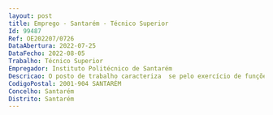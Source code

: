 ```yaml
--- 
layout: post
title: Emprego - Santarém - Técnico Superior
Id: 99487
Ref: OE202207/0726
DataAbertura: 2022-07-25
DataFecho: 2022-08-05
Trabalho: Técnico Superior
Empregador: Instituto Politécnico de Santarém
Descricao: O posto de trabalho caracteriza  se pelo exercício de funções na carreira geral de técnico superior, em Gabinete de Comunicação e Imagem, competindo lhe designadamente executar as seguintes funções específicas •	Apoiar os órgãos de gestão na definição de estratégias, planos e ações de promoção, de divulgação e de comunicação, assim como apoiar a sua implementação, tendo em conta o Plano estratégico da Instituição •	Planeamento e Gestão da Comunicação Interna e Externa  •	Colaborar na elaboração do Plano anual de comunicação do IPSantarém no website e redes sociais integradas  •	Planeamento e operacionalização de meios de divulgação dos serviços e dos seus projetos  •	Assessoria de Imprensa e relações com a Comunicação Social  •	Assegurar a gestão das plataformas de comunicação do IPSantarém, recolha e tratamento de informação, produção e gestão de conteúdos multimédia (website, redes sociais e outros meios)  •	Assegurar as necessidades de protocolo e gestão de eventos  •	Planeamento e apoio à participação do IPSantarém em feiras, exposições e outros eventos •	Garantir o contacto com os meios de comunicação social e acompanhar, recolher e tratar informação noticiosa com interesse para o IPSantarém
CodigoPostal: 2001-904 SANTARÉM
Concelho: Santarém
Distrito: Santarém
--- 
```

